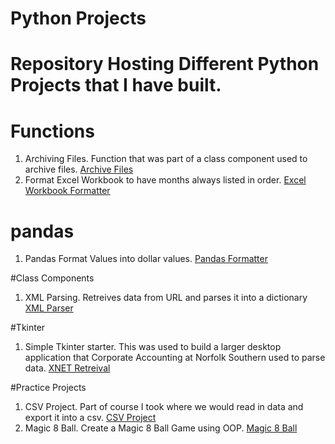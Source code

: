 # Python Projects
# Repository Hosting Different Python Projects that I have built.

# Functions
1. Archiving Files. Function that was part of a class component used to archive files. [Archive Files](https://github.com/JohnnytheShark/Python-Projects/blob/master/ArchivingFiles.py)
2. Format Excel Workbook to have months always listed in order. [Excel Workbook Formatter](https://github.com/JohnnytheShark/Python-Projects/blob/master/ExcelSort.py)

# pandas
1. Pandas Format Values into dollar values. [Pandas Formatter](https://github.com/JohnnytheShark/Python-Projects/blob/master/FormattingColumns.py)

#Class Components
1. XML Parsing. Retreives data from URL and parses it into a dictionary [XML Parser](https://github.com/JohnnytheShark/Python-Projects/blob/master/XMLParsing.py)

#Tkinter
1. Simple Tkinter starter. This was used to build a larger desktop application that Corporate Accounting at Norfolk Southern used to parse data. [XNET Retreival](https://github.com/JohnnytheShark/Python-Projects/blob/master/XMLParsing.py)

#Practice Projects
1. CSV Project. Part of course I took where we would read in data and export it into a csv. [CSV Project](https://github.com/JohnnytheShark/Python-Projects/blob/master/CSV%20Project/CSVProject.py)
2. Magic 8 Ball. Create a Magic 8 Ball Game using OOP. [Magic 8 Ball](https://github.com/JohnnytheShark/Python-Projects/tree/master/Magic%208%20Ball%20Project)

